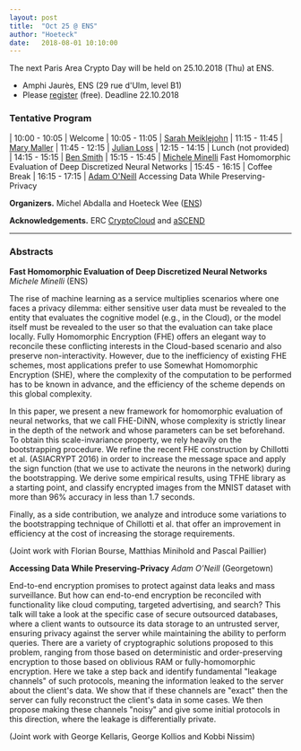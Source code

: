 ```yaml
---
layout: post
title:  "Oct 25 @ ENS"
author: "Hoeteck"
date:   2018-08-01 10:10:00
---
```


The next Paris Area Crypto Day will be held on 25.10.2018 (Thu) at
ENS.

* Amphi Jaurès, ENS (29 rue d'Ulm, level B1)
* Please [register](https://docs.google.com/forms/d/e/1FAIpQLSeop24A0asJvd73HvUH8zTDorfzPOpswA_pfcyVxc2zkctoMg/viewform) (free). Deadline 22.10.2018

### Tentative Program

| 10:00&nbsp;-&nbsp;10:05 | Welcome
| 10:05 - 11:05 | [Sarah Meiklejohn](#SM) 
| 11:15 - 11:45 | [Mary Maller](#MaMa) 
| 11:45 - 12:15 | [Julian Loss](#JL) 
| 12:15 - 14:15 | Lunch (not provided)
| 14:15 - 15:15 | [Ben Smith](#BS) 
| 15:15 - 15:45 | [Michele Minelli](#MiMi) Fast Homomorphic Evaluation of Deep Discretized Neural Networks
| 15:45 - 16:15 | Coffee Break
| 16:15 - 17:15 | [Adam O'Neill](#AO) Accessing Data While Preserving-Privacy

**Organizers.** Michel Abdalla and Hoeteck Wee ([ENS](https://crypto.di.ens.fr/web2py))

**Acknowledgements.** ERC [CryptoCloud](http://www.di.ens.fr/~pointche/CryptoCloud/) and [aSCEND](http://cordis.europa.eu/project/rcn/193658_en.html)

<!--
**<a name="SM"></a>title**
*Sarah Meiklejohn* (UCL)

**<a name="MaMa"></a>title**
*Mary Maller* (UCL)

**<a name="JL"></a>title**
*Julian Loss* (RUB)

**<a name="BS"></a>title**
*Ben Smith* (INRIA/LIX)
-->

----------------

### Abstracts

**<a name="MiMi"></a>Fast Homomorphic Evaluation of Deep Discretized Neural Networks**
*Michele Minelli* (ENS)

The rise of machine learning as a service multiplies scenarios where one faces a privacy dilemma: either sensitive user data must be revealed to the entity that evaluates the cognitive model (e.g., in the Cloud), or the model itself must be revealed to the user so that the evaluation can take place locally. Fully Homomorphic Encryption (FHE) offers an elegant way to reconcile these conflicting interests in the Cloud-based scenario and also preserve non-interactivity. However, due to the inefficiency of existing FHE schemes, most applications prefer to use Somewhat Homomorphic Encryption (SHE), where the complexity of the computation to be performed has to be known in advance, and the efficiency of the scheme depends on this global complexity.

In this paper, we present a new framework for homomorphic evaluation of neural networks, that we call FHE-DiNN, whose complexity is strictly linear in the depth of the network and whose parameters can be set beforehand. To obtain this scale-invariance property, we rely heavily on the bootstrapping procedure. We refine the recent FHE construction by Chillotti et al. (ASIACRYPT 2016) in order to increase the message space and apply the sign function (that we use to activate the neurons in the network) during the bootstrapping. We derive some empirical results, using TFHE library as a starting point, and classify encrypted images from the MNIST dataset with more than 96% accuracy in less than 1.7 seconds.

Finally, as a side contribution, we analyze and introduce some variations to the bootstrapping technique of Chillotti et al. that offer an improvement in efficiency at the cost of increasing the storage requirements.

(Joint work with Florian Bourse, Matthias Minihold and Pascal Paillier)

**<a name="AO"></a>Accessing Data While Preserving-Privacy**
*Adam O'Neill* (Georgetown)

End-to-end encryption promises to protect against data leaks and mass surveillance. But how can end-to-end encryption be reconciled with functionality like cloud computing, targeted advertising, and search? This talk will take a look at the specific case of secure outsourced databases, where a client wants to outsource its data storage to an untrusted server, ensuring privacy against the server while maintaining the ability to perform queries. There are a variety of cryptographic solutions proposed to this problem, ranging from those based on deterministic and order-preserving encryption to those based on oblivious RAM or fully-homomorphic encryption. Here we take a step back and identify fundamental "leakage channels" of such protocols, meaning the information leaked to the server about the client's data. We show that if these channels are "exact" then the server can fully reconstruct the client's data in some cases.  We then propose making these channels "noisy" and give some initial protocols in this direction, where the leakage is differentially private.

(Joint work with George Kellaris, George Kollios and Kobbi Nissim)


